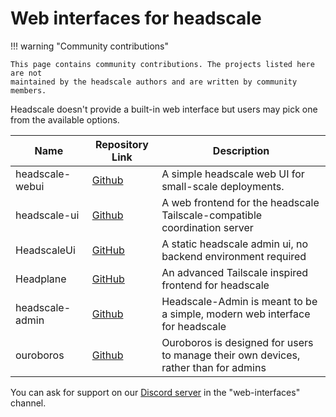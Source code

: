 # Web interfaces for headscale

!!! warning "Community contributions"

    This page contains community contributions. The projects listed here are not
    maintained by the headscale authors and are written by community members.

Headscale doesn't provide a built-in web interface but users may pick one from the available options.

| Name            | Repository Link                                         | Description                                                                         |
| --------------- | ------------------------------------------------------- | ----------------------------------------------------------------------------------- |
| headscale-webui | [Github](https://github.com/ifargle/headscale-webui)    | A simple headscale web UI for small-scale deployments.                              |
| headscale-ui    | [Github](https://github.com/gurucomputing/headscale-ui) | A web frontend for the headscale Tailscale-compatible coordination server           |
| HeadscaleUi     | [GitHub](https://github.com/simcu/headscale-ui)         | A static headscale admin ui, no backend environment required                         |
| Headplane       | [GitHub](https://github.com/tale/headplane)             | An advanced Tailscale inspired frontend for headscale                               |
| headscale-admin | [Github](https://github.com/GoodiesHQ/headscale-admin)  | Headscale-Admin is meant to be a simple, modern web interface for headscale         |
| ouroboros       | [Github](https://github.com/yellowsink/ouroboros)       | Ouroboros is designed for users to manage their own devices, rather than for admins |

You can ask for support on our [Discord server](https://discord.gg/c84AZQhmpx) in the "web-interfaces" channel.
